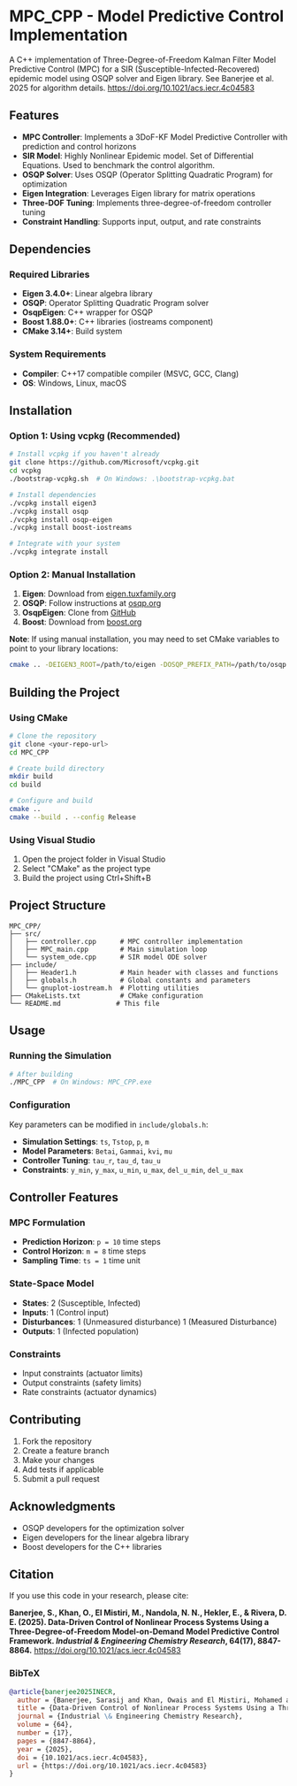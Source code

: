 # MPC_CPP - Model Predictive Control Implementation

A C++ implementation of Three-Degree-of-Freedom Kalman Filter Model Predictive Control (MPC) for a SIR (Susceptible-Infected-Recovered) epidemic model using OSQP solver and Eigen library. 
See Banerjee et al. 2025 for algorithm details. https://doi.org/10.1021/acs.iecr.4c04583

## Features

- **MPC Controller**: Implements a 3DoF-KF Model Predictive Controller with prediction and control horizons
- **SIR Model**: Highly Nonlinear Epidemic model. Set of Differential Equations. Used to benchmark the control algorithm.
- **OSQP Solver**: Uses OSQP (Operator Splitting Quadratic Program) for optimization
- **Eigen Integration**: Leverages Eigen library for matrix operations
- **Three-DOF Tuning**: Implements three-degree-of-freedom controller tuning
- **Constraint Handling**: Supports input, output, and rate constraints

## Dependencies

### Required Libraries
- **Eigen 3.4.0+**: Linear algebra library
- **OSQP**: Operator Splitting Quadratic Program solver
- **OsqpEigen**: C++ wrapper for OSQP
- **Boost 1.88.0+**: C++ libraries (iostreams component)
- **CMake 3.14+**: Build system

### System Requirements
- **Compiler**: C++17 compatible compiler (MSVC, GCC, Clang)
- **OS**: Windows, Linux, macOS

## Installation

### Option 1: Using vcpkg (Recommended)

```bash
# Install vcpkg if you haven't already
git clone https://github.com/Microsoft/vcpkg.git
cd vcpkg
./bootstrap-vcpkg.sh  # On Windows: .\bootstrap-vcpkg.bat

# Install dependencies
./vcpkg install eigen3
./vcpkg install osqp
./vcpkg install osqp-eigen
./vcpkg install boost-iostreams

# Integrate with your system
./vcpkg integrate install
```

### Option 2: Manual Installation

1. **Eigen**: Download from [eigen.tuxfamily.org](https://eigen.tuxfamily.org/)
2. **OSQP**: Follow instructions at [osqp.org](https://osqp.org/)
3. **OsqpEigen**: Clone from [GitHub](https://github.com/robotology/osqp-eigen)
4. **Boost**: Download from [boost.org](https://www.boost.org/)

**Note**: If using manual installation, you may need to set CMake variables to point to your library locations:
```bash
cmake .. -DEIGEN3_ROOT=/path/to/eigen -DOSQP_PREFIX_PATH=/path/to/osqp -DOSQPEIGEN_PREFIX_PATH=/path/to/osqp-eigen -DBOOST_ROOT=/path/to/boost
```

## Building the Project

### Using CMake

```bash
# Clone the repository
git clone <your-repo-url>
cd MPC_CPP

# Create build directory
mkdir build
cd build

# Configure and build
cmake ..
cmake --build . --config Release
```

### Using Visual Studio

1. Open the project folder in Visual Studio
2. Select "CMake" as the project type
3. Build the project using Ctrl+Shift+B

## Project Structure

```
MPC_CPP/
├── src/
│   ├── controller.cpp      # MPC controller implementation
│   ├── MPC_main.cpp        # Main simulation loop
│   └── system_ode.cpp      # SIR model ODE solver
├── include/
│   ├── Header1.h           # Main header with classes and functions
│   ├── globals.h           # Global constants and parameters
│   └── gnuplot-iostream.h  # Plotting utilities
├── CMakeLists.txt          # CMake configuration
└── README.md              # This file
```

## Usage

### Running the Simulation

```bash
# After building
./MPC_CPP  # On Windows: MPC_CPP.exe
```

### Configuration

Key parameters can be modified in `include/globals.h`:

- **Simulation Settings**: `ts`, `Tstop`, `p`, `m`
- **Model Parameters**: `Betai`, `Gammai`, `kvi`, `mu`
- **Controller Tuning**: `tau_r`, `tau_d`, `tau_u`
- **Constraints**: `y_min`, `y_max`, `u_min`, `u_max`, `del_u_min`, `del_u_max`

## Controller Features

### MPC Formulation
- **Prediction Horizon**: `p = 10` time steps
- **Control Horizon**: `m = 8` time steps
- **Sampling Time**: `ts = 1` time unit

### State-Space Model
- **States**: 2 (Susceptible, Infected)
- **Inputs**: 1 (Control input)
- **Disturbances**: 1 (Unmeasured disturbance) 1 (Measured Disturbance)
- **Outputs**: 1 (Infected population)

### Constraints
- Input constraints (actuator limits)
- Output constraints (safety limits)
- Rate constraints (actuator dynamics)

## Contributing

1. Fork the repository
2. Create a feature branch
3. Make your changes
4. Add tests if applicable
5. Submit a pull request


## Acknowledgments

- OSQP developers for the optimization solver
- Eigen developers for the linear algebra library
- Boost developers for the C++ libraries 

## Citation

If you use this code in your research, please cite:

**Banerjee, S., Khan, O., El Mistiri, M., Nandola, N. N., Hekler, E., & Rivera, D. E. (2025). Data-Driven Control of Nonlinear Process Systems Using a Three-Degree-of-Freedom Model-on-Demand Model Predictive Control Framework. *Industrial & Engineering Chemistry Research*, 64(17), 8847-8864.** https://doi.org/10.1021/acs.iecr.4c04583

### BibTeX
```bibtex
@article{banerjee2025INECR,
  author = {Banerjee, Sarasij and Khan, Owais and El Mistiri, Mohamed and Nandola, Naresh N. and Hekler, Eric and Rivera, Daniel E.},
  title = {Data-Driven Control of Nonlinear Process Systems Using a Three-Degree-of-Freedom Model-on-Demand Model Predictive Control Framework},
  journal = {Industrial \& Engineering Chemistry Research},
  volume = {64},
  number = {17},
  pages = {8847-8864},
  year = {2025},
  doi = {10.1021/acs.iecr.4c04583},
  url = {https://doi.org/10.1021/acs.iecr.4c04583}
}
```